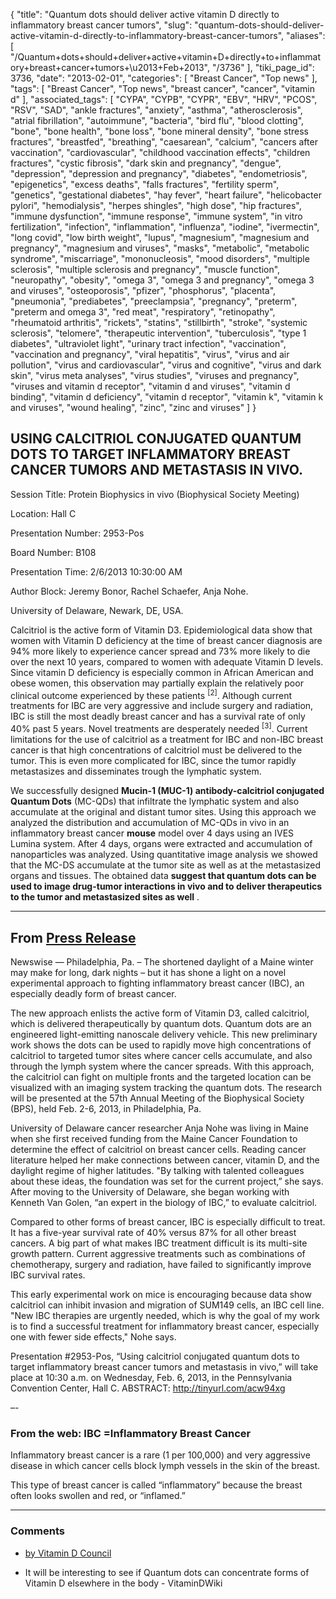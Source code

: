 {
    "title": "Quantum dots should deliver active vitamin D directly to inflammatory breast cancer tumors",
    "slug": "quantum-dots-should-deliver-active-vitamin-d-directly-to-inflammatory-breast-cancer-tumors",
    "aliases": [
        "/Quantum+dots+should+deliver+active+vitamin+D+directly+to+inflammatory+breast+cancer+tumors+\u2013+Feb+2013",
        "/3736"
    ],
    "tiki_page_id": 3736,
    "date": "2013-02-01",
    "categories": [
        "Breast Cancer",
        "Top news"
    ],
    "tags": [
        "Breast Cancer",
        "Top news",
        "breast cancer",
        "cancer",
        "vitamin d"
    ],
    "associated_tags": [
        "CYPA",
        "CYPB",
        "CYPR",
        "EBV",
        "HRV",
        "PCOS",
        "RSV",
        "SAD",
        "ankle fractures",
        "anxiety",
        "asthma",
        "atherosclerosis",
        "atrial fibrillation",
        "autoimmune",
        "bacteria",
        "bird flu",
        "blood clotting",
        "bone",
        "bone health",
        "bone loss",
        "bone mineral density",
        "bone stress fractures",
        "breastfed",
        "breathing",
        "caesarean",
        "calcium",
        "cancers after vaccination",
        "cardiovascular",
        "childhood vaccination effects",
        "children fractures",
        "cystic fibrosis",
        "dark skin and pregnancy",
        "dengue",
        "depression",
        "depression and pregnancy",
        "diabetes",
        "endometriosis",
        "epigenetics",
        "excess deaths",
        "falls fractures",
        "fertility sperm",
        "genetics",
        "gestational diabetes",
        "hay fever",
        "heart failure",
        "helicobacter pylori",
        "hemodialysis",
        "herpes shingles",
        "high dose",
        "hip fractures",
        "immune dysfunction",
        "immune response",
        "immune system",
        "in vitro fertilization",
        "infection",
        "inflammation",
        "influenza",
        "iodine",
        "ivermectin",
        "long covid",
        "low birth weight",
        "lupus",
        "magnesium",
        "magnesium and pregnancy",
        "magnesium and viruses",
        "masks",
        "metabolic",
        "metabolic syndrome",
        "miscarriage",
        "mononucleosis",
        "mood disorders",
        "multiple sclerosis",
        "multiple sclerosis and pregnancy",
        "muscle function",
        "neuropathy",
        "obesity",
        "omega 3",
        "omega 3 and pregnancy",
        "omega 3 and viruses",
        "osteoporosis",
        "pfizer",
        "phosphorus",
        "placenta",
        "pneumonia",
        "prediabetes",
        "preeclampsia",
        "pregnancy",
        "preterm",
        "preterm and omega 3",
        "red meat",
        "respiratory",
        "retinopathy",
        "rheumatoid arthritis",
        "rickets",
        "statins",
        "stillbirth",
        "stroke",
        "systemic sclerosis",
        "telomere",
        "therapeutic intervention",
        "tuberculosis",
        "type 1 diabetes",
        "ultraviolet light",
        "urinary tract infection",
        "vaccination",
        "vaccination and pregnancy",
        "viral hepatitis",
        "virus",
        "virus and air pollution",
        "virus and cardiovascular",
        "virus and cognitive",
        "virus and dark skin",
        "virus meta analyses",
        "virus studies",
        "viruses and pregnancy",
        "viruses and vitamin d receptor",
        "vitamin d and viruses",
        "vitamin d binding",
        "vitamin d deficiency",
        "vitamin d receptor",
        "vitamin k",
        "vitamin k and viruses",
        "wound healing",
        "zinc",
        "zinc and viruses"
    ]
}


## USING CALCITRIOL CONJUGATED QUANTUM DOTS TO TARGET INFLAMMATORY BREAST CANCER TUMORS AND METASTASIS IN VIVO.

Session Title: 	Protein Biophysics in vivo (Biophysical Society Meeting)

Location: 	Hall C

Presentation Number: 	2953-Pos

Board Number: 	B108

Presentation Time: 	2/6/2013 10:30:00 AM

Author Block: 	Jeremy Bonor, Rachel Schaefer, Anja Nohe.

University of Delaware, Newark, DE, USA.

Calcitriol is the active form of Vitamin D3. Epidemiological data show that women with Vitamin D deficiency at the time of breast cancer diagnosis are 94% more likely to experience cancer spread and 73% more likely to die over the next 10 years, compared to women with adequate Vitamin D levels. Since vitamin D deficiency is especially common in African American and obese women, this observation may partially explain the relatively poor clinical outcome experienced by these patients <sup>[2]</sup>. Although current treatments for IBC are very aggressive and include surgery and radiation, IBC is still the most deadly breast cancer and has a survival rate of only 40% past 5 years. Novel treatments are desperately needed <sup>[3]</sup>. Current limitations for the use of calcitriol as a treatment for IBC and non-IBC breast cancer is that high concentrations of calcitriol must be delivered to the tumor. This is even more complicated for IBC, since the tumor rapidly metastasizes and disseminates trough the lymphatic system. 

We successfully designed  **Mucin-1 (MUC-1) antibody-calcitriol conjugated Quantum Dots**  (MC-QDs) that infiltrate the lymphatic system and also accumulate at the original and distant tumor sites. Using this approach we analyzed the distribution and accumulation of MC-QDs in vivo in an inflammatory breast cancer  **mouse**  model over 4 days using an IVES Lumina system. After 4 days, organs were extracted and accumulation of nanoparticles was analyzed. Using quantitative image analysis we showed that the MC-DS accumulate at the tumor site as well as at the metastasized organs and tissues. The obtained data  **suggest that quantum dots can be used to image drug-tumor interactions in vivo and to deliver therapeutics to the tumor and metastasized sites as well** .

---

## From [Press Release](http://www.newswise.com/articles/quantum-dots-deliver-vitamin-d-to-tumors-for-possible-inflammatory-breast-cancer-treatment%20)

Newswise — Philadelphia, Pa. – The shortened daylight of a Maine winter may make for long, dark nights – but it has shone a light on a novel experimental approach to fighting inflammatory breast cancer (IBC), an especially deadly form of breast cancer.

The new approach enlists the active form of Vitamin D3, called calcitriol, which is delivered therapeutically by quantum dots. Quantum dots are an engineered light-emitting nanoscale delivery vehicle. This new preliminary work shows the dots can be used to rapidly move high concentrations of calcitriol to targeted tumor sites where cancer cells accumulate, and also through the lymph system where the cancer spreads. With this approach, the calcitriol can fight on multiple fronts and the targeted location can be visualized with an imaging system tracking the quantum dots. The research will be presented at the 57th Annual Meeting of the Biophysical Society (BPS), held Feb. 2-6, 2013, in Philadelphia, Pa.

University of Delaware cancer researcher Anja Nohe was living in Maine when she first received funding from the Maine Cancer Foundation to determine the effect of calcitriol on breast cancer cells. Reading cancer literature helped her make connections between cancer, vitamin D, and the daylight regime of higher latitudes. "By talking with talented colleagues about these ideas, the foundation was set for the current project,” she says. After moving to the University of Delaware, she began working with Kenneth Van Golen, “an expert in the biology of IBC,” to evaluate calcitriol.

Compared to other forms of breast cancer, IBC is especially difficult to treat. It has a five-year survival rate of 40% versus 87% for all other breast cancers. A big part of what makes IBC treatment difficult is its multi-site growth pattern. Current aggressive treatments such as combinations of chemotherapy, surgery and radiation, have failed to significantly improve IBC survival rates.

This early experimental work on mice is encouraging because data show calcitriol can inhibit invasion and migration of SUM149 cells, an IBC cell line. "New IBC therapies are urgently needed, which is why the goal of my work is to find a successful treatment for inflammatory breast cancer, especially one with fewer side effects," Nohe says.

Presentation #2953-Pos, “Using calcitriol conjugated quantum dots to target inflammatory breast cancer tumors and metastasis in vivo,” will take place at 10:30 a.m. on Wednesday, Feb. 6, 2013, in the Pennsylvania Convention Center, Hall C. ABSTRACT: http://tinyurl.com/acw94xg

–-

### From the web:  IBC =Inflammatory Breast Cancer

Inflammatory breast cancer is a rare (1 per 100,000) and very aggressive disease in which cancer cells block lymph vessels in the skin of the breast. 

This type of breast cancer is called “inflammatory” because the breast often looks swollen and red, or “inflamed.”

---

### Comments

* [by Vitamin D Council](http://www.vitamindcouncil.org/quantum-dots-deliver-vitamin-d-to-tumors-for-breast-cancer-treatment/)

* It will be interesting to see if Quantum dots can concentrate forms of Vitamin D elsewhere in the body - VitaminDWiki